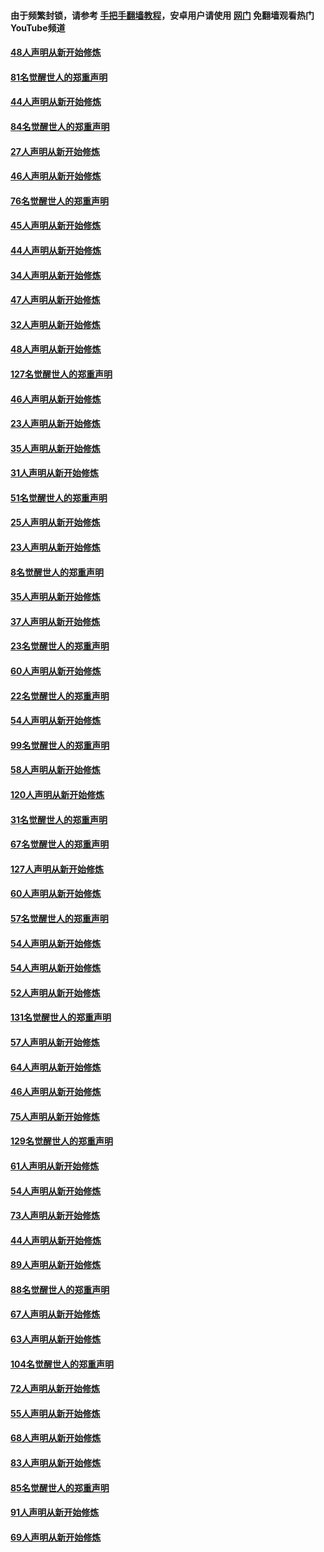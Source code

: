 #### 由于频繁封锁，请参考 [手把手翻墙教程](https://github.com/gfw-breaker/guides/wiki/)，安卓用户请使用 [网门](https://github.com/gfw-breaker/nogfw/blob/master/dl.md?t=03070200) 免翻墙观看热门YouTube频道 

#### [48人声明从新开始修炼](../pages/91/421605.md?t=03070200) 

#### [81名觉醒世人的郑重声明](../pages/91/421656.md?t=03070200) 

#### [44人声明从新开始修炼](../pages/91/421544.md?t=03070200) 

#### [84名觉醒世人的郑重声明](../pages/91/421543.md?t=03070200) 

#### [27人声明从新开始修炼](../pages/91/421465.md?t=03070200) 

#### [46人声明从新开始修炼](../pages/91/421454.md?t=03070200) 

#### [76名觉醒世人的郑重声明](../pages/91/421453.md?t=03070200) 

#### [45人声明从新开始修炼](../pages/91/421452.md?t=03070200) 

#### [44人声明从新开始修炼](../pages/91/421422.md?t=03070200) 

#### [34人声明从新开始修炼](../pages/91/421322.md?t=03070200) 

#### [47人声明从新开始修炼](../pages/91/421264.md?t=03070200) 

#### [32人声明从新开始修炼](../pages/91/421225.md?t=03070200) 

#### [48人声明从新开始修炼](../pages/91/421202.md?t=03070200) 

#### [127名觉醒世人的郑重声明](../pages/91/421224.md?t=03070200) 

#### [46人声明从新开始修炼](../pages/91/421203.md?t=03070200) 

#### [23人声明从新开始修炼](../pages/91/421138.md?t=03070200) 

#### [35人声明从新开始修炼](../pages/91/421122.md?t=03070200) 

#### [31人声明从新开始修炼](../pages/91/421081.md?t=03070200) 

#### [51名觉醒世人的郑重声明](../pages/91/421080.md?t=03070200) 

#### [25人声明从新开始修炼](../pages/91/421020.md?t=03070200) 

#### [23人声明从新开始修炼](../pages/91/420884.md?t=03070200) 

#### [8名觉醒世人的郑重声明](../pages/91/420883.md?t=03070200) 

#### [35人声明从新开始修炼](../pages/91/420809.md?t=03070200) 

#### [37人声明从新开始修炼](../pages/91/420766.md?t=03070200) 

#### [23名觉醒世人的郑重声明](../pages/91/420765.md?t=03070200) 

#### [60人声明从新开始修炼](../pages/91/420727.md?t=03070200) 

#### [22名觉醒世人的郑重声明](../pages/91/420726.md?t=03070200) 

#### [54人声明从新开始修炼](../pages/91/420529.md?t=03070200) 

#### [99名觉醒世人的郑重声明](../pages/91/420528.md?t=03070200) 

#### [58人声明从新开始修炼](../pages/91/420198.md?t=03070200) 

#### [120人声明从新开始修炼](../pages/91/420141.md?t=03070200) 

#### [31名觉醒世人的郑重声明](../pages/91/420197.md?t=03070200) 

#### [67名觉醒世人的郑重声明](../pages/91/420140.md?t=03070200) 

#### [127人声明从新开始修炼](../pages/91/420082.md?t=03070200) 

#### [60人声明从新开始修炼](../pages/91/420081.md?t=03070200) 

#### [57名觉醒世人的郑重声明](../pages/91/420080.md?t=03070200) 

#### [54人声明从新开始修炼](../pages/91/419533.md?t=03070200) 

#### [54人声明从新开始修炼](../pages/91/419532.md?t=03070200) 

#### [52人声明从新开始修炼](../pages/91/419531.md?t=03070200) 

#### [131名觉醒世人的郑重声明](../pages/91/419530.md?t=03070200) 

#### [57人声明从新开始修炼](../pages/91/419430.md?t=03070200) 

#### [64人声明从新开始修炼](../pages/91/419429.md?t=03070200) 

#### [46人声明从新开始修炼](../pages/91/419428.md?t=03070200) 

#### [75人声明从新开始修炼](../pages/91/419427.md?t=03070200) 

#### [129名觉醒世人的郑重声明](../pages/91/419426.md?t=03070200) 

#### [61人声明从新开始修炼](../pages/91/419198.md?t=03070200) 

#### [54人声明从新开始修炼](../pages/91/419197.md?t=03070200) 

#### [73人声明从新开始修炼](../pages/91/419196.md?t=03070200) 

#### [44人声明从新开始修炼](../pages/91/419075.md?t=03070200) 

#### [89人声明从新开始修炼](../pages/91/419074.md?t=03070200) 

#### [88名觉醒世人的郑重声明](../pages/91/419195.md?t=03070200) 

#### [67人声明从新开始修炼](../pages/91/419073.md?t=03070200) 

#### [63人声明从新开始修炼](../pages/91/419072.md?t=03070200) 

#### [104名觉醒世人的郑重声明](../pages/91/419071.md?t=03070200) 

#### [72人声明从新开始修炼](../pages/91/418902.md?t=03070200) 

#### [55人声明从新开始修炼](../pages/91/418901.md?t=03070200) 

#### [68人声明从新开始修炼](../pages/91/418900.md?t=03070200) 

#### [83人声明从新开始修炼](../pages/91/418757.md?t=03070200) 

#### [85名觉醒世人的郑重声明](../pages/91/418899.md?t=03070200) 

#### [91人声明从新开始修炼](../pages/91/418756.md?t=03070200) 

#### [69人声明从新开始修炼](../pages/91/418755.md?t=03070200) 


